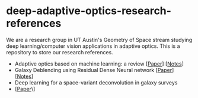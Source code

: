# deep-adaptive-optics-research-references

We are a research group in UT Austin's Geometry of Space stream studying deep learning/computer vision applications in adaptive optics. This is a repository to store our research references.

- Adaptive optics based on machine learning: a review
\[[Paper](https://www.oejournal.org/article/doi/10.29026/oea.2022.200082)\] \[[Notes](https://github.com/sanikanandpure/deep-adaptive-optics-research-references/blob/258c0b260a1526ac0ce03771e842495dd5a0191d/Adaptive%20optics%20based%20on%20machine%20learning%3A%20a%20review.md)\]
- Galaxy Deblending using Residual Dense Neural network
\[[Paper](https://arxiv.org/pdf/2109.09550)\] \[[Notes](https://github.com/sanikanandpure/deep-adaptive-optics-research-references/blob/main/Galaxy%20Deblending%20using%20Residual%20Dense%20Neural%20network.md)\]
- Deep learning for a space-variant deconvolution in galaxy surveys
- \[[Paper]([https://arxiv.org/pdf/2109.09550](https://ui.adsabs.harvard.edu/abs/2020A%26A...641A..67S/abstract))\]
